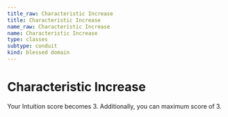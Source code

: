 ```yaml
---
title_raw: Characteristic Increase
title: Characteristic Increase
name_raw: Characteristic Increase
name: Characteristic Increase
type: classes
subtype: conduit
kind: blessed domain
---
```


# Characteristic Increase

Your Intuition score becomes 3. Additionally, you can maximum score of 3.
